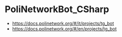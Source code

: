 # PoliNetworkBot_CSharp

* https://docs.polinetwork.org/#/it/projects/tg_bot  
* https://docs.polinetwork.org/#/en/projects/tg_bot  

